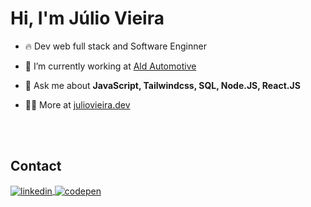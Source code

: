<h1>Hi, I'm Júlio Vieira</h1>

- 🔥 Dev web full stack and Software Enginner

- 🔭 I’m currently working at [Ald Automotive](https://www.aldautomotive.com.br/)

- 💬 Ask me about **JavaScript, Tailwindcss, SQL, Node.JS, React.JS**

- 👨‍💻 More at [juliovieira.dev](https://portifolio-julio.netlify.app/)

<br><br>
## Contact

  <a href="https://www.linkedin.com/in/j%C3%BAliovieira/" target="_blank">
    <img align="center" src="https://img.shields.io/badge/j%C3%BAliovieira-05122A?style=flat&logo=linkedin" alt="linkedin"/>
  </a>
  <a href="https://juliovieira-dev.netlify.app/" target="_blank">
    <img align="center" src="https://img.shields.io/badge/juliovieira.dev-05122A?style=flat&logo=codepen" alt="codepen"/>
  </a>

